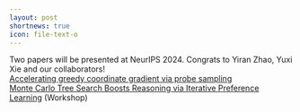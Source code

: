 ```yaml
---
layout: post
shortnews: true
icon: file-text-o
---
```


Two papers will be presented at NeurIPS 2024. Congrats to Yiran Zhao, Yuxi Xie and our collaborators!  
      [Accelerating greedy coordinate gradient via probe sampling](https://arxiv.org/pdf/2403.01251)  
      [Monte Carlo Tree Search Boosts Reasoning via Iterative Preference Learning](https://arxiv.org/pdf/2405.00451) (Workshop)